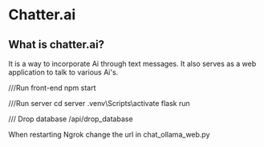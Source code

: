 # Chatter.ai

## What is chatter.ai?
It is a way to incorporate Ai through text messages. It also serves as a web application to talk to various Ai's.

///Run front-end
npm start

///Run server
cd server
.venv\Scripts\activate
flask run

/// Drop database
/api/drop_database


When restarting Ngrok change the url in chat_ollama_web.py
